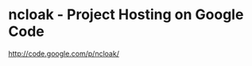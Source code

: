<!--
id: 181636634
link: http://kevinisom.info/post/181636634/ncloak-project-hosting-on-google-code
slug: ncloak-project-hosting-on-google-code
date: Mon Sep 07 2009 15:04:34 GMT+1200 (NZST)
raw: {"blog_name":"kevinisom","id":181636634,"post_url":"http://kevinisom.info/post/181636634/ncloak-project-hosting-on-google-code","slug":"ncloak-project-hosting-on-google-code","type":"link","date":"2009-09-07 03:04:34 GMT","timestamp":1252292674,"state":"published","format":"html","reblog_key":"oLm9E99K","tags":[],"short_url":"http://tmblr.co/Zw68YyAquuQ","highlighted":[],"feed_item":"http://code.google.com/p/ncloak/","from_feed_id":"650234","note_count":0,"title":"ncloak -  Project Hosting on Google Code","url":"http://code.google.com/p/ncloak/","description":""}
publish: 2009-09-07
tags: 
title: ncloak -  Project Hosting on Google Code
-->


ncloak -  Project Hosting on Google Code
========================================

<http://code.google.com/p/ncloak/>

